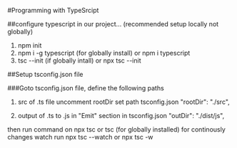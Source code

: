 #Programming with TypeSrcipt

##configure typescript in our project...
(recommended setup locally not globally)


1. npm init
2. npm i -g typescript (for globally install) or npm i typescript
3. tsc --init (if globally intall) or npx tsc --init



##Setup tsconfig.json file 


###Goto tsconfig.json file, define the following paths

1. src of .ts file uncomment rootDir set path tsconfig.json
    "rootDir": "./src",   


2. output of .ts to .js  in "Emit" section in tsconfig.json
    "outDir": "./dist/js",   

then run command on npx tsc or tsc (for globally installed)
for continously changes watch run npx tsc --watch or npx tsc -w
